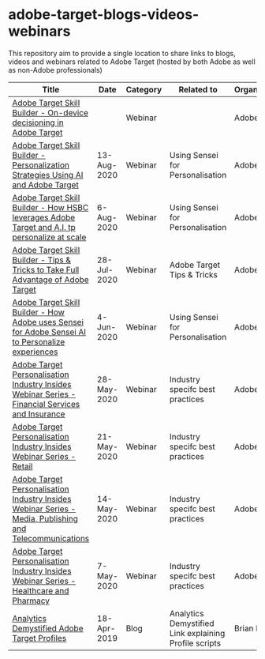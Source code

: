# adobe-target-blogs-videos-webinars
This repository aim to provide a single location to share links to blogs, videos and webinars related to Adobe Target (hosted by both Adobe as well as non-Adobe professionals)

| Title      | Date | Category  |Related to | Organiser/Author |
| -----------   | -----------      | -----------      | -----------      |--------- |
| [Adobe Target Skill Builder - On-device decisioning in Adobe Target](https://seminars.adobeconnect.com/pg4vu6gh8edn/?proto=true )   |  | Webinar | |   Adobe       |
| [Adobe Target Skill Builder - Personalization Strategies Using AI and Adobe Target](https://seminars.adobeconnect.com/psj63nmmz3nq/?proto=true )     |  13-Aug-2020 |  Webinar | Using Sensei for Personalisation |  Adobe       |
| [Adobe Target Skill Builder - How HSBC leverages Adobe Target and A.I. tp personalize at scale](https://seminars.adobeconnect.com/ps4ozlg7qfdy/?proto=true) | 6-Aug-2020 | Webinar | Using Sensei for Personalisation | Adobe |
| [Adobe Target Skill Builder - Tips & Tricks to Take Full Advantage of Adobe Target](https://seminars.adobeconnect.com/ppapo38pj8qr/?proto=true)     |  28-Jul-2020 |  Webinar | Adobe Target Tips & Tricks |  Adobe       |
| [Adobe Target Skill Builder - How Adobe uses Sensei for Adobe Sensei AI to Personalize experiences](https://seminars.adobeconnect.com/pcngxbdg9rpk/?proto=true) | 4-Jun-2020 | Webinar | Using Sensei for Personalisation | Adobe |
| [Adobe Target Personalisation Industry Insides Webinar Series - Financial Services and Insurance](https://seminars.adobeconnect.com/ppc3bv9s85jo/?proto=true) | 28-May-2020 | Webinar | Industry specifc best practices | Adobe |
| [Adobe Target Personalisation Industry Insides Webinar Series - Retail](https://seminars.adobeconnect.com/p6vbv57c0r5x/?proto=true) | 21-May-2020 | Webinar | Industry specifc best practices | Adobe |
| [Adobe Target Personalisation Industry Insides Webinar Series - Media, Publishing and Telecommunications](https://seminars.adobeconnect.com/pytpqtp8s1ca/?proto=true) | 14-May-2020 | Webinar | Industry specifc best practices | Adobe |
| [Adobe Target Personalisation Industry Insides Webinar Series - Healthcare and Pharmacy](https://seminars.adobeconnect.com/patuyfyi8zvn/?proto=true) | 7-May-2020 | Webinar | Industry specifc best practices | Adobe |
| [Analytics Demystified Adobe Target Profiles](https://analyticsdemystified.com/testing-and-optimization/profile-playbook-for-adobe-target/) | 18-Apr-2019 | Blog | Analytics Demystified Link explaining Profile scripts | Brian Hawkins |

